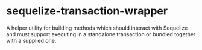 # sequelize-transaction-wrapper
A helper utility for building methods which should interact with Sequelize and must support executing in a standalone transaction or bundled together with a supplied one.
